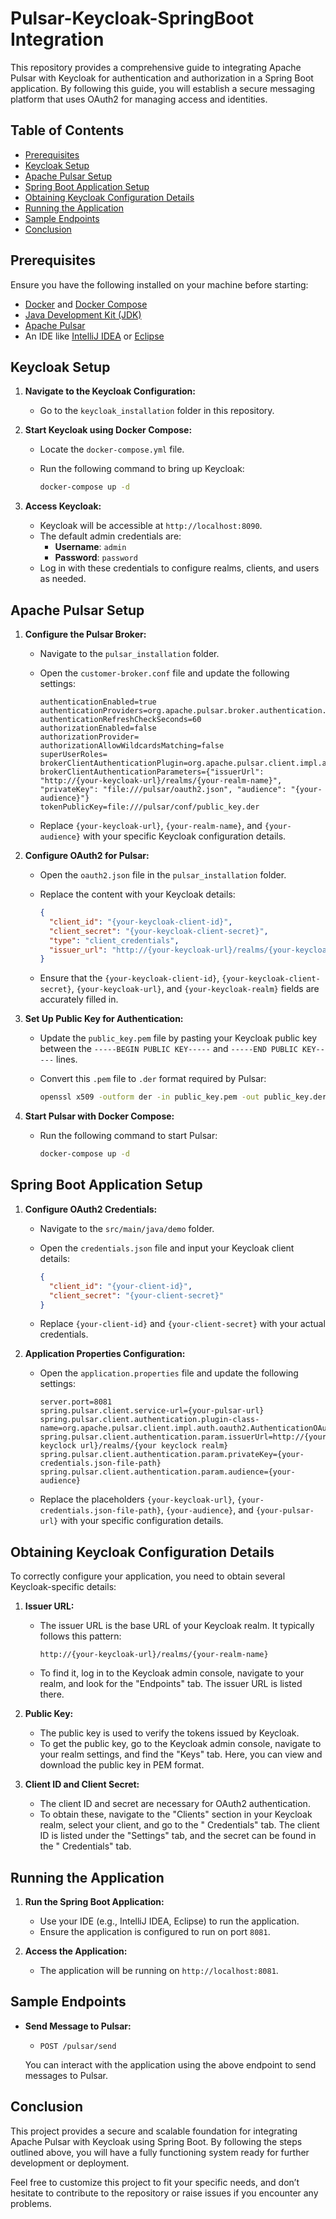# Pulsar-Keycloak-SpringBoot Integration

This repository provides a comprehensive guide to integrating Apache Pulsar with Keycloak for authentication and
authorization in a Spring Boot application. By following this guide, you will establish a secure messaging platform that
uses OAuth2 for managing access and identities.

## Table of Contents

- [Prerequisites](#prerequisites)
- [Keycloak Setup](#keycloak-setup)
- [Apache Pulsar Setup](#apache-pulsar-setup)
- [Spring Boot Application Setup](#spring-boot-application-setup)
- [Obtaining Keycloak Configuration Details](#obtaining-keycloak-configuration-details)
- [Running the Application](#running-the-application)
- [Sample Endpoints](#sample-endpoints)
- [Conclusion](#conclusion)

## Prerequisites

Ensure you have the following installed on your machine before starting:

- [Docker](https://www.docker.com/get-started) and [Docker Compose](https://docs.docker.com/compose/install/)
- [Java Development Kit (JDK)](https://www.oracle.com/java/technologies/javase-jdk11-downloads.html)
- [Apache Pulsar](https://pulsar.apache.org/)
- An IDE like [IntelliJ IDEA](https://www.jetbrains.com/idea/) or [Eclipse](https://www.eclipse.org/ide/)

## Keycloak Setup

1. **Navigate to the Keycloak Configuration:**
    - Go to the `keycloak_installation` folder in this repository.

2. **Start Keycloak using Docker Compose:**
    - Locate the `docker-compose.yml` file.
    - Run the following command to bring up Keycloak:

      ```bash
      docker-compose up -d
      ```

3. **Access Keycloak:**
    - Keycloak will be accessible at `http://localhost:8090`.
    - The default admin credentials are:
        - **Username**: `admin`
        - **Password**: `password`
    - Log in with these credentials to configure realms, clients, and users as needed.

## Apache Pulsar Setup

1. **Configure the Pulsar Broker:**
    - Navigate to the `pulsar_installation` folder.
    - Open the `customer-broker.conf` file and update the following settings:

      ```properties
      authenticationEnabled=true
      authenticationProviders=org.apache.pulsar.broker.authentication.AuthenticationProviderToken
      authenticationRefreshCheckSeconds=60
      authorizationEnabled=false
      authorizationProvider=
      authorizationAllowWildcardsMatching=false
      superUserRoles=
      brokerClientAuthenticationPlugin=org.apache.pulsar.client.impl.auth.oauth2.AuthenticationOAuth2
      brokerClientAuthenticationParameters={"issuerUrl": "http://{your-keycloak-url}/realms/{your-realm-name}", "privateKey": "file:///pulsar/oauth2.json", "audience": "{your-audience}"}
      tokenPublicKey=file:///pulsar/conf/public_key.der
      ```

    - Replace `{your-keycloak-url}`, `{your-realm-name}`, and `{your-audience}` with your specific Keycloak
      configuration details.

2. **Configure OAuth2 for Pulsar:**
    - Open the `oauth2.json` file in the `pulsar_installation` folder.
    - Replace the content with your Keycloak details:

      ```json
      {
        "client_id": "{your-keycloak-client-id}",
        "client_secret": "{your-keycloak-client-secret}",
        "type": "client_credentials",
        "issuer_url": "http://{your-keycloak-url}/realms/{your-keycloak-realm}"
      }
      ```

    - Ensure that the `{your-keycloak-client-id}`, `{your-keycloak-client-secret}`, `{your-keycloak-url}`, and
      `{your-keycloak-realm}` fields are accurately filled in.

3. **Set Up Public Key for Authentication:**
    - Update the `public_key.pem` file by pasting your Keycloak public key between the `-----BEGIN PUBLIC KEY-----` and
      `-----END PUBLIC KEY-----` lines.
    - Convert this `.pem` file to `.der` format required by Pulsar:

      ```bash
      openssl x509 -outform der -in public_key.pem -out public_key.der
      ```

4. **Start Pulsar with Docker Compose:**
    - Run the following command to start Pulsar:

      ```bash
      docker-compose up -d
      ```

## Spring Boot Application Setup

1. **Configure OAuth2 Credentials:**
    - Navigate to the `src/main/java/demo` folder.
    - Open the `credentials.json` file and input your Keycloak client details:

      ```json
      {
        "client_id": "{your-client-id}",
        "client_secret": "{your-client-secret}"
      }
      ```

    - Replace `{your-client-id}` and `{your-client-secret}` with your actual credentials.

2. **Application Properties Configuration:**
    - Open the `application.properties` file and update the following settings:

      ```properties
      server.port=8081
      spring.pulsar.client.service-url={your-pulsar-url}
      spring.pulsar.client.authentication.plugin-class-name=org.apache.pulsar.client.impl.auth.oauth2.AuthenticationOAuth2
      spring.pulsar.client.authentication.param.issuerUrl=http://{your keyclock url}/realms/{your keyclock realm}
      spring.pulsar.client.authentication.param.privateKey={your-credentials.json-file-path}
      spring.pulsar.client.authentication.param.audience={your-audience}

      ```

    - Replace the placeholders `{your-keycloak-url}`, `{your-credentials.json-file-path}`, `{your-audience}`, and
      `{your-pulsar-url}` with your specific configuration details.

## Obtaining Keycloak Configuration Details

To correctly configure your application, you need to obtain several Keycloak-specific details:

1. **Issuer URL:**
    - The issuer URL is the base URL of your Keycloak realm. It typically follows this pattern:
      ```
      http://{your-keycloak-url}/realms/{your-realm-name}
      ```
    - To find it, log in to the Keycloak admin console, navigate to your realm, and look for the "Endpoints" tab. The
      issuer URL is listed there.

2. **Public Key:**
    - The public key is used to verify the tokens issued by Keycloak.
    - To get the public key, go to the Keycloak admin console, navigate to your realm settings, and find the "Keys" tab.
      Here, you can view and download the public key in PEM format.

3. **Client ID and Client Secret:**
    - The client ID and secret are necessary for OAuth2 authentication.
    - To obtain these, navigate to the "Clients" section in your Keycloak realm, select your client, and go to the "
      Credentials" tab. The client ID is listed under the "Settings" tab, and the secret can be found in the "
      Credentials" tab.

## Running the Application

1. **Run the Spring Boot Application:**
    - Use your IDE (e.g., IntelliJ IDEA, Eclipse) to run the application.
    - Ensure the application is configured to run on port `8081`.

2. **Access the Application:**
    - The application will be running on `http://localhost:8081`.

## Sample Endpoints

- **Send Message to Pulsar:**
    - `POST /pulsar/send`

  You can interact with the application using the above endpoint to send messages to Pulsar.

## Conclusion

This project provides a secure and scalable foundation for integrating Apache Pulsar with Keycloak using Spring Boot. By
following the steps outlined above, you will have a fully functioning system ready for further development or
deployment.

Feel free to customize this project to fit your specific needs, and don’t hesitate to contribute to the repository or
raise issues if you encounter any problems.
